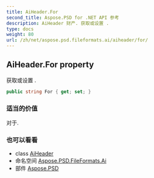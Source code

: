 ```yaml
---
title: AiHeader.For
second_title: Aspose.PSD for .NET API 参考
description: AiHeader 财产. 获取或设置 .
type: docs
weight: 80
url: /zh/net/aspose.psd.fileformats.ai/aiheader/for/
---
```

## AiHeader.For property

获取或设置 .

```csharp
public string For { get; set; }
```

### 适当的价值

对于.

### 也可以看看

* class [AiHeader](../)
* 命名空间 [Aspose.PSD.FileFormats.Ai](../../aiheader/)
* 部件 [Aspose.PSD](../../../)


